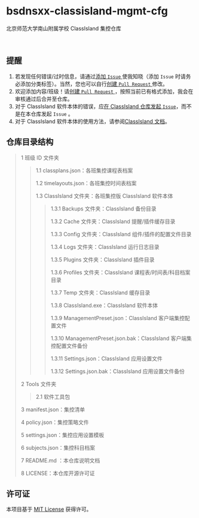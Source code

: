 # bsdnsxx-classisland-mgmt-cfg

北京师范大学南山附属学校 ClassIsland 集控仓库

<br>

## 提醒
1. 若发现任何错误/过时信息，请通过[添加 `Issue` ](https://github.com/WilsonHuangDev/bsdnsxx-classisland-mgmt-cfg/issues/new)使我知晓（添加 `Issue` 时请务必添加分类标签）。当然，您也可以自行[创建 `Pull Request` ](https://github.com/WilsonHuangDev/bsdnsxx-classisland-mgmt-cfg/pulls)修改。
2. 欢迎添加内容/班级！请[创建 `Pull Request` ](https://github.com/WilsonHuangDev/bsdnsxx-classisland-mgmt-cfg/pulls)，按照当前已有格式添加，我会在审核通过后合并至仓库。
3. 对于 ClassIsland 软件本体的错误，应[在 ClassIsland 仓库发起 `Issue`](https://github.com/ClassIsland/ClassIsland/issues)，而不是在本仓库发起 `Issue` 。
4. 对于 ClassIsland 软件本体的使用方法，请参阅[ClassIsland 文档](https://docs.classisland.tech/)。

## 仓库目录结构
> 1 班级 ID 文件夹
> > 1.1 classplans.json：各班集控课程表档案  
> > 
> > 1.2 timelayouts.json：各班集控时间表档案  
> > 
> > 1.3 ClassIsland 文件夹：各班集控版 ClassIsland 软件本体
> >
> > > 1.3.1 Backups 文件夹：ClassIsland 备份目录  
> > >
> > > 1.3.2 Cache 文件夹：ClassIsland 提醒/插件缓存目录  
> > >
> > > 1.3.3 Config 文件夹：ClassIsland 组件/插件的配置文件目录  
> > >
> > > 1.3.4 Logs 文件夹：ClassIsland 运行日志目录  
> > >
> > > 1.3.5 Plugins 文件夹：ClassIsland 插件目录  
> > >
> > > 1.3.6 Profiles 文件夹：ClassIsland 课程表/时间表/科目档案目录  
> > >
> > > 1.3.7 Temp 文件夹：ClassIsland 缓存目录  
> > >
> > > 1.3.8 ClassIsland.exe：ClassIsland 软件本体  
> > >
> > > 1.3.9 ManagementPreset.json：ClassIsland 客户端集控配置文件  
> > >
> > > 1.3.10 ManagementPreset.json.bak：ClassIsland 客户端集控配置文件备份  
> > >
> > > 1.3.11 Settings.json：ClassIsland 应用设置文件  
> > >
> > > 1.3.12 Settings.json.bak：ClassIsland 应用设置文件备份  
>
> 2 Tools 文件夹  
>
> > 2.1 软件工具包
>
> 3 manifest.json：集控清单  
> 
> 4 policy.json：集控策略文件  
> 
> 5 settings.json：集控应用设置模板  
> 
> 6 subjects.json：集控科目档案  
> 
> 7 README.md ：本仓库说明文档  
> 
> 8 LICENSE：本仓库开源许可证  

## 许可证

本项目基于 [MIT License](LICENSE) 获得许可。
